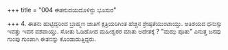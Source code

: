 +++
title = "004 ಈತನುದಯದೊಳಿನ್ದು ಭೂಸುರ"

+++
4. ಈತನು ಹುಟ್ಟಿದ್ದರಿಂದ ಬ್ರಾಹ್ಮಣ ಜಾತಿಗೆ ಕ್ಷತ್ರಿಯರಿಗಿಂತ ಹೆಚ್ಚಿನ ಶ್ರೇಷ್ಠತೆಯುಂಟಾಯ್ತು. ಅತಿಶಯದ ಧನುಸ್ಸು ಇವತ್ತು ಇವನ ವಶವಾಯ್ತು. ಸೋತು ಓಡಿಹೋದ ಮಹೀಶ್ವರರ ಮಾತು ಅದೇತಕ್ಕೆ ? "ಮಝ ಪೂತು" ಎನುತ್ತ ಜನವು ಗುಂಪು ಗುಂಪಾಗಿ ಈತನನ್ನು ಕೊಂಡಾಡುತ್ತಿದ್ದರು.